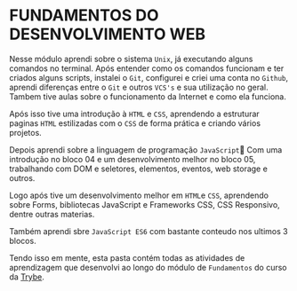 # FUNDAMENTOS DO DESENVOLVIMENTO WEB

Nesse módulo aprendi sobre o sistema `Unix`, já executando alguns comandos no terminal. 
Após entender como os comandos funcionam e ter criados alguns scripts, instalei o `Git`, configurei 
e criei uma conta no `Github`, aprendi diferenças entre o `Git` e outros `VCS's` e sua utilização no geral. Tambem tive aulas sobre o funcionamento da Internet e como ela funciona.

Após isso tive uma introdução à `HTML` e `CSS`, aprendendo a estruturar paginas `HTML` estilizadas com o `CSS` de forma prática e criando vários projetos.

Depois aprendi sobre a linguagem de programação `JavaScript`🚀
Com uma introdução no bloco 04 e um desenvolvimento melhor no bloco 05, trabalhando com DOM e seletores, elementos, eventos, web storage e outros.

Logo após tive um desenvolvimento melhor em `HTML`e `CSS`, aprendendo sobre Forms, bibliotecas JavaScript e Frameworks CSS, CSS Responsivo, dentre outras materias.

Também aprendi sbre `JavaScript ES6` com bastante conteudo nos ultimos 3 blocos.

Tendo isso em mente, esta pasta contém todas as atividades de aprendizagem que desenvolvi ao longo do módulo de `Fundamentos` do curso da [Trybe](https://www.betrybe.com/).
